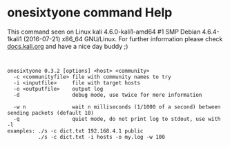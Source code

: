 # onesixtyone command Help

 This command seen on Linux kali 4.6.0-kali1-amd64 #1 SMP Debian 4.6.4-1kali1 (2016-07-21) x86_64 GNU/Linux. For further information please check [docs.kali.org](docs.kali.org) and have a nice day buddy ;) 

~~~


onesixtyone 0.3.2 [options] <host> <community>
  -c <communityfile> file with community names to try
  -i <inputfile>     file with target hosts
  -o <outputfile>    output log
  -d                 debug mode, use twice for more information

  -w n               wait n milliseconds (1/1000 of a second) between sending packets (default 10)
  -q                 quiet mode, do not print log to stdout, use with -l
examples: ./s -c dict.txt 192.168.4.1 public
          ./s -c dict.txt -i hosts -o my.log -w 100


~~~
